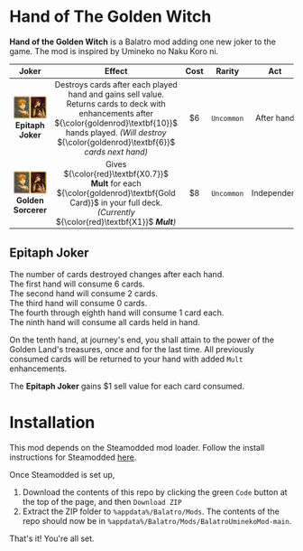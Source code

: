 # Hand of The Golden Witch
**Hand of the Golden Witch** is a Balatro mod adding one new joker to the game. The mod is inspired by Umineko no Naku Koro ni.


| Joker  | Effect | Cost | Rarity  | Act |
| :---: | :---: | :---: | :---: | :---: |
| ![screenshot](assets/2x/joker-sprites.png) <br /> **Epitaph Joker**  | Destroys cards after each played hand and gains sell value. Returns cards to deck with enhancements after ${\color{goldenrod}\textbf{10}}$ hands played. *(Will destroy* ${\color{goldenrod}\textbf{6}}$ *cards next hand)* | $6  | `Uncommon`   | After hand |
| ![screenshot](assets/2x/joker-sprites.png) <br /> **Golden Sorcerer**  | Gives ${\color{red}\textbf{X0.7}}$ **Mult** for each ${\color{goldenrod}\textbf{Gold Card}}$ in your full deck. _(Currently_ ${\color{red}\textbf{X1}}$ _**Mult**)_ | $8  | `Uncommon`   | Independent |

## Epitaph Joker
The number of cards destroyed changes after each hand. <br />
The first hand will consume 6 cards. <br />
The second hand will consume 2 cards. <br />
The third hand will consume 0 cards. <br />
The fourth through eighth hand will consume 1 card each. <br />
The ninth hand will consume all cards held in hand. <br />


On the tenth hand, at journey's end, you shall attain to the power of the Golden Land's treasures, once and for the last time. All previously consumed cards will be returned to your hand with added `Mult` enhancements.


The **Epitaph Joker** gains $1 sell value for each card consumed.


# Installation
This mod depends on the Steamodded mod loader. Follow the install instructions for Steamodded [here](https://github.com/Steamodded/smods).

Once Steamodded is set up,
1. Download the contents of this repo by clicking the green `Code` button at the top of the page, and then `Download ZIP`
2. Extract the ZIP folder to `%appdata%/Balatro/Mods`. The contents of the repo should now be in `%appdata%/Balatro/Mods/BalatroUminekoMod-main`.

That's it! You're all set.
